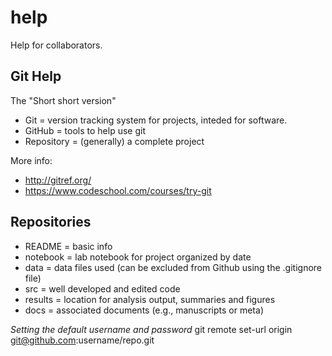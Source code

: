 help
====

Help for collaborators.

Git Help
--------
The "Short short version"
- Git = version tracking system for projects, inteded for software.
- GitHub = tools to help use git
- Repository = (generally) a complete project

More info:
- http://gitref.org/
- https://www.codeschool.com/courses/try-git

Repositories
------------
- README = basic info
- notebook = lab notebook for project organized by date
- data = data files used (can be excluded from Github using the .gitignore file)
- src = well developed and edited code
- results = location for analysis output, summaries and figures
- docs = associated documents (e.g., manuscripts or meta)

*Setting the default username and password*
git remote set-url origin git@github.com:username/repo.git
